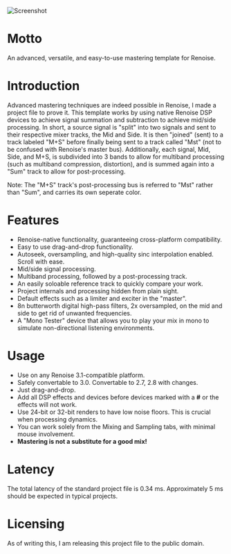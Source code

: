 ![Screenshot](https://i.imgur.com/uFaQxRi.png)

# Motto
An advanced, versatile, and easy-to-use mastering template for Renoise.

# Introduction
Advanced mastering techniques are indeed possible in Renoise, I made a project file to prove it. This template works by using native Renoise DSP devices to achieve signal summation and subtraction to achieve mid/side processing. In short, a source signal is "split" into two signals and sent to their respective mixer tracks, the Mid and Side. It is then "joined" (sent) to a track labeled "M+S" before finally being sent to a track called "Mst" (not to be confused with Renoise's master bus). Additionally, each signal, Mid, Side, and M+S, is subdivided into 3 bands to allow for multiband processing (such as multiband compression, distortion), and is summed again into a "Sum" track to allow for post-processing.

Note: The "M+S" track's post-processing bus is referred to "Mst" rather than "Sum", and carries its own seperate color.

# Features
* Renoise-native functionality, guaranteeing cross-platform compatibility.
* Easy to use drag-and-drop functionality.
* Autoseek, oversampling, and high-quality sinc interpolation enabled. Scroll with ease.
* Mid/side signal processing.
* Multiband processing, followed by a post-processing track.
* An easily soloable reference track to quickly compare your work.
* Project internals and processing hidden from plain sight.
* Default effects such as a limiter and exciter in the "master".
* 8n butterworth digital high-pass filters, 2x oversampled, on the mid and side to get rid of unwanted frequencies.
* A "Mono Tester" device that allows you to play your mix in mono to simulate non-directional listening environments.

# Usage
* Use on any Renoise 3.1-compatible platform.
* Safely convertable to 3.0. Convertable to 2.7, 2.8 with changes.
* Just drag-and-drop.
* Add all DSP effects and devices before devices marked with a **#** or the effects will not work.
* Use 24-bit or 32-bit renders to have low noise floors. This is crucial when processing dynamics.
* You can work solely from the Mixing and Sampling tabs, with minimal mouse involvement.
* **Mastering is not a substitute for a good mix!**

# Latency
The total latency of the standard project file is 0.34 ms. Approximately 5 ms should be expected in typical projects.

# Licensing
As of writing this, I am releasing this project file to the public domain.
